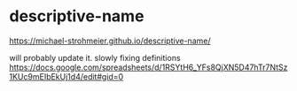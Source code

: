 # descriptive-name

https://michael-strohmeier.github.io/descriptive-name/

will probably update it. slowly fixing definitions
https://docs.google.com/spreadsheets/d/1RSYtH6_YFs8QjXN5D47hTr7NtSz1KUc9mEIbEkUj1d4/edit#gid=0
